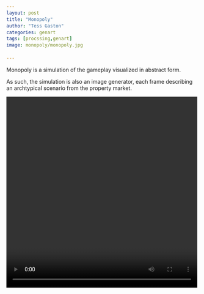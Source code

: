 ```yaml
---
layout: post
title: "Monopoly"
author: "Tess Gaston"
categories: genart
tags: [procssing,genart]
image: monopoly/monopoly.jpg

---
```


Monopoly is a simulation of the gameplay visualized in abstract form. 

As such, the simulation is also an image generator, each frame describing an archtypical scenario from the property market.

<video width="500" height="500"  autoplay="autoplay">
  <source src="assets/img/monopoly/clean_concept.mp4" type="video/mp4"/>
   
Your browser does not support the video tag.
</video>

## Data and rules

Agents indicated by circles moving around on a "board" - a circle formation of pale circles each representing fields of various types. Agent and field sizes tied to their value. Owned fields outlined with the color of the owner. An overall agent strategy determines the will of agents to buy fields and buildings.

After some time, one agent will win a monopoly and inevitably this agent will drain the rest, turning them into tiny dots before they disappear. 



## Equilibrium

When no one manages to get a monopoly, the initial equality between agents is maintained eternally. Or so it would seem. Neither wealth or powerty exists, and nothing can distrupt the cirle of money changing hands.
<>
<img src = "assets/img/monopoly/frame-75302022-11-27.png"/>

<video width="500" height="500"  autoplay="autoplay">
  <source src="assets/img/monopoly/equilibrium.mp4" type="video/mp4"/>
   
Your browser does not support the video tag.
</video>
## Hierarchy

## Red wins
<ul >
<li>
<img src="assets/img/monopoly/final-7020-2022-12-01.png" width="50%" height="auto">
</li>
  <li>
<img src="assets/img/monopoly/final-5748-2022-12-01.png" width="50%" height="auto">
</li>
</ul>

## Green wins

## Blue wins

## Yellow wins

## No hierarchy win 